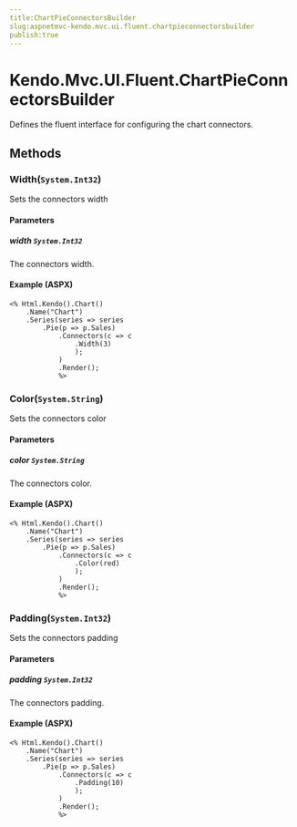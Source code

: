 ```yaml
---
title:ChartPieConnectorsBuilder
slug:aspnetmvc-kendo.mvc.ui.fluent.chartpieconnectorsbuilder
publish:true
---
```


# Kendo.Mvc.UI.Fluent.ChartPieConnectorsBuilder
Defines the fluent interface for configuring the chart connectors.



## Methods

### Width(`System.Int32`)
Sets the connectors width


#### Parameters

##### width `System.Int32`
The connectors width.




#### Example (ASPX)
    <% Html.Kendo().Chart()
        .Name("Chart")
        .Series(series => series
            .Pie(p => p.Sales)
                .Connectors(c => c
                    .Width(3)
                    );
                )
                .Render();
                %>


### Color(`System.String`)
Sets the connectors color


#### Parameters

##### color `System.String`
The connectors color.




#### Example (ASPX)
    <% Html.Kendo().Chart()
        .Name("Chart")
        .Series(series => series
            .Pie(p => p.Sales)
                .Connectors(c => c
                    .Color(red)
                    );
                )
                .Render();
                %>


### Padding(`System.Int32`)
Sets the connectors padding


#### Parameters

##### padding `System.Int32`
The connectors padding.




#### Example (ASPX)
    <% Html.Kendo().Chart()
        .Name("Chart")
        .Series(series => series
            .Pie(p => p.Sales)
                .Connectors(c => c
                    .Padding(10)
                    );
                )
                .Render();
                %>



